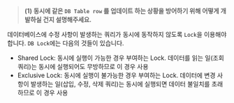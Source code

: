 
> **(1) 동시에 같은 `DB Table row` 를 업데이트 하는 상황을 방어하기 위해 어떻게 개발하실 건지 설명해주세요.**
> 

데이터베이스에 수정 사항이 발생하는 쿼리가 동시에 동작하지 않도록 `Lock`을 이용해야 합니다. `DB Lock`에는 다음의 것들이 있습니다.

- Shared Lock: 동시에 실행이 가능한 경우 부여하는 Lock. 데이터를 읽는 일(조회 쿼리)는 동시에 실행되어도 무방하므로 이 경우 사용
- Exclusive Lock: 동시에 실행이 불가능한 경우 부여하는 Lock. 데이터에 변경 사항이 발생하는 일(삽입, 수정, 삭제 쿼리)는 동시에 실행되면 데이터 불일치를 초래하므로 이 경우 사용